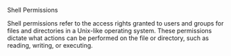 Shell Permissions

Shell permissions refer to the access rights granted to users and groups for files and directories in a Unix-like operating system. These permissions dictate what actions can be performed on the file or directory, such as reading, writing, or executing.
